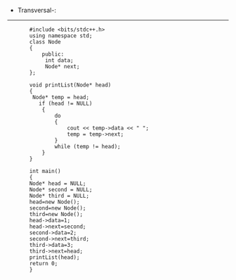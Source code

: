 * Transversal-:
---
	       #include <bits/stdc++.h>
	       using namespace std;
	       class Node 
	       { 
    	       public:
    	        int data; 
    	        Node* next; 
	       };
	       
	       void printList(Node* head) 
	       { 
   	        Node* temp = head; 
    	      if (head != NULL) 
    	       { 
        	       do
        	       { 
            	       cout << temp->data << " "; 
            	       temp = temp->next; 
        	       } 
        	       while (temp != head); 
    	       } 
	       } 
	       
	       int main() 
	       { 
 	       Node* head = NULL;
 	       Node* second = NULL;
 	       Node* third = NULL;
 	       head=new Node();
 	       second=new Node();
 	       third=new Node();
 	       head->data=1;
 	       head->next=second;
 	       second->data=2;
 	       second->next=third;
 	       third->data=3;
 	       third->next=head; 
 	       printList(head);  
 	       return 0; 
	       } 
